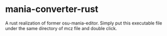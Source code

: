 # mania-converter-rust
A rust realization of former osu-mania-editor.
Simply put this executable file under the same directory of mcz file and double click.

